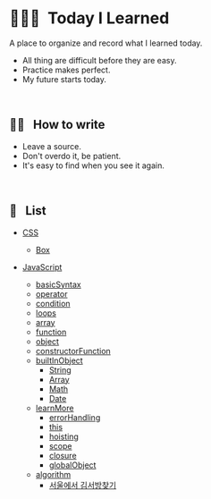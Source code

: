 # 👨🏻‍💻 &nbsp;Today I Learned

A place to organize and record what I learned today.

- All thing are difficult before they are easy.
- Practice makes perfect.
- My future starts today.

<br />

## ✍🏼 &nbsp; How to write

- Leave a source.
- Don't overdo it, be patient.
- It's easy to find when you see it again.

<br />

## 📝 &nbsp; List

* [CSS](https://github.com/lightixxx/TIL/blob/master/CSS)
   - [Box](https://github.com/lightixxx/TIL/blob/master/CSS/Box.md)

* [JavaScript](https://github.com/lightixxx/TIL/blob/master/JavaScript)
  - [basicSyntax](https://github.com/lightixxx/TIL/blob/master/JavaScript/basicSyntax.md)
  - [operator](https://github.com/lightixxx/TIL/blob/master/JavaScript/operator.md)
  - [condition](https://github.com/lightixxx/TIL/blob/master/JavaScript/condition.md)
  - [loops](https://github.com/lightixxx/TIL/blob/master/JavaScript/loops.md)
  - [array](https://github.com/lightixxx/TIL/blob/master/JavaScript/array.md)
  - [function](https://github.com/lightixxx/TIL/blob/master/JavaScript/function.md)
  - [object](https://github.com/lightixxx/TIL/blob/master/JavaScript/object.md)
  - [constructorFunction](https://github.com/lightixxx/TIL/blob/master/JavaScript/constructorFunction.md)
  - [builtInObject](https://github.com/lightixxx/TIL/blob/master/JavaScript/builtInObject)
     * [String](https://github.com/lightixxx/TIL/blob/master/JavaScript/builtInObject/String.md)
     * [Array](https://github.com/lightixxx/TIL/blob/master/JavaScript/builtInObject/Array.md)
     * [Math](https://github.com/lightixxx/TIL/blob/master/JavaScript/builtInObject/Math.md)
     * [Date](https://github.com/lightixxx/TIL/blob/master/JavaScript/builtInObject/Date.md)
   - [learnMore](https://github.com/lightixxx/TIL/blob/master/JavaScript/learnMore.md)
     * [errorHandling](https://github.com/lightixxx/TIL/blob/master/JavaScript/learnMore/errorHandling.md)
     * [this](https://github.com/lightixxx/TIL/blob/master/JavaScript/learnMore/this.md)
     * [hoisting](https://github.com/lightixxx/TIL/blob/master/JavaScript/learnMore/hoisting.md)
     * [scope](https://github.com/lightixxx/TIL/blob/master/JavaScript/learnMore/scope.md)
     * [closure](https://github.com/lightixxx/TIL/blob/master/JavaScript/learnMore/closure.md)
     * [globalObject](https://github.com/lightixxx/TIL/blob/master/JavaScript/learnMore/globalObject.md)
   - [algorithm](https://github.com/lightixxx/TIL/blob/master/JavaScript/Algorithm/README.md)
     * [서울에서 김서방찾기](https://github.com/lightixxx/TIL/blob/master/JavaScript/Algorithm/findMrKim.md)